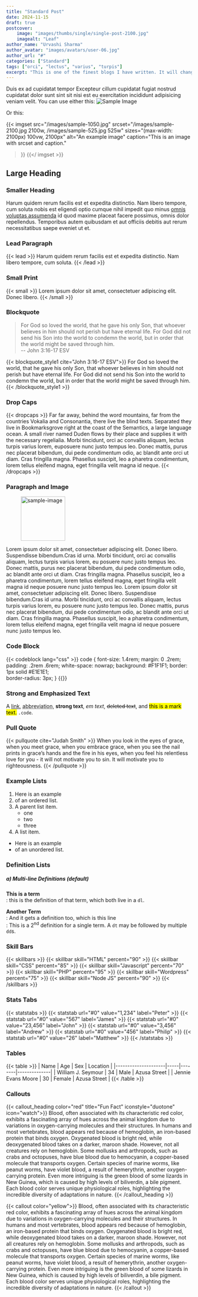 ```yaml
---
title: "Standard Post"
date: 2024-11-15
draft: true
postcover:
    image: "images/thumbs/single/single-post-2100.jpg"
    imagealt: "Leaf"
author_name: "Urvashi Sharma"
author_avatar: "images/avatars/user-06.jpg"
author_url: "#"
categories: ["Standard"]
tags: ["orci", "lectus", "varius", "turpis"]
excerpt: "This is one of the finest blogs I have written. It will change the world and you will see it for sure. Read it and change your life."
---
```


Duis ex ad cupidatat tempor Excepteur cillum cupidatat fugiat nostrud cupidatat dolor sunt sint sit nisi est eu exercitation incididunt adipisicing veniam velit.
You can use either this:
![Sample Image](/images/sample-1050.jpg)

Or this:

{{< imgset
    src="/images/sample-1050.jpg"
    srcset="/images/sample-2100.jpg 2100w, /images/sample-525.jpg 525w"
    sizes="(max-width: 2100px) 100vw, 2100px"
    alt="An example image"
    caption="This is an image with srcset and caption."
>}}
{{</ imgset >}}


## Large Heading
### Smaller Heading
Harum quidem rerum facilis est et expedita distinctio. Nam libero tempore, cum soluta 
nobis est eligendi optio cumque nihil impedit quo minus [omnis voluptas assumenda](http://#)  id quod maxime placeat facere possimus, omnis dolor repellendus. Temporibus autem quibusdam et aut officiis debitis aut rerum necessitatibus saepe eveniet ut et.

### Lead Paragraph
{{< lead >}}
Harum quidem rerum facilis est et expedita distinctio. Nam libero tempore, cum soluta. 
{{< /lead >}}

### Small Print
{{< small >}}
Lorem ipsum dolor sit amet, consectetuer adipiscing elit. Donec libero.
{{< /small >}}

### Blockquote
> For God so loved the world, that he gave his only Son, that whoever believes in him should not perish but have eternal life. For God did not send his Son into the world to condemn the world, but in order that the world might be saved through him.  
> -- John 3:16-17 ESV

{{< blockquote_style1 cite="John 3:16-17 ESV">}}
For God so loved the world, that he gave his only Son, that whoever believes in him should not perish but have eternal life. For God did not send his Son into the world to condemn the world, but in order that the world might be saved through him.
{{< /blockquote_style1 >}}


### Drop Caps
{{< dropcaps >}}
Far far away, behind the word mountains, far from the countries Vokalia and Consonantia,
there live the blind texts. Separated they live in Bookmarksgrove right at the coast of the
Semantics, a large language ocean. A small river named Duden flows by their place and supplies it with the 
necessary regelialia. Morbi tincidunt, orci ac convallis aliquam, lectus turpis varius lorem, 
euposuere nunc justo tempus leo. Donec mattis, purus nec placerat bibendum, dui pede condimentum odio, 
ac blandit ante orci ut diam. Cras fringilla magna. Phasellus suscipit, leo a pharetra condimentum, 
lorem tellus eleifend magna, eget fringilla velit magna id neque.
{{< /dropcaps >}}

### Paragraph and Image
<figure>
<img width="120" height="120" class="h-pull-left" alt="sample-image" src="/images/sample-image.jpg">
</figure>
Lorem ipsum dolor sit amet, consectetuer adipiscing elit. Donec libero. Suspendisse bibendum.Cras id urna. Morbi tincidunt, orci ac convallis aliquam, lectus turpis varius lorem, eu posuere nunc justo tempus leo. Donec mattis, purus nec placerat bibendum, dui pede condimentum odio, ac blandit ante orci ut diam. Cras fringilla magna. Phasellus suscipit, leo a pharetra condimentum, lorem tellus eleifend magna, eget fringilla velit magna id neque posuere nunc justo tempus leo. Lorem ipsum dolor sit amet, consectetuer adipiscing elit. Donec libero. Suspendisse bibendum.Cras id urna. Morbi tincidunt, orci ac convallis aliquam, lectus turpis varius lorem, eu posuere nunc justo tempus leo. Donec mattis, purus nec placerat bibendum, dui pede condimentum odio, ac blandit ante orci ut diam. Cras fringilla magna. Phasellus suscipit, leo a pharetra condimentum, lorem tellus eleifend magna, eget fringilla velit magna id neque posuere nunc justo tempus leo. 

### Code Block
{{< codeblock lang="css" >}}
    code {
        font-size: 1.4rem;
        margin: 0 .2rem;
        padding: .2rem .6rem;
        white-space: nowrap;
        background: #F1F1F1;
        border: 1px solid #E1E1E1;    
        border-radius: 3px;
    }
{{</codeblock >}}
### Strong and Emphasized Text
A [link](#), 
<abbr title="this really isn't a very good description">abbreviation</abbr>, 
**strong text**, 
*em text*, 
~~deleted text~~, 
and <mark>this is a mark text.</mark>
<code>.code</code>.

### Pull Quote
{{< pullquote cite="Judah Smith" >}}
When you look in the eyes of grace, when you meet grace, 
when you embrace grace, when you see the nail prints in 
grace’s hands and the fire in his eyes, when you feel his 
relentless love for you - it will not motivate you to sin. 
It will motivate you to righteousness.
{{< /pullquote >}}

### Example Lists
1. Here is an example
2. of an ordered list.
3. A parent list item.
   - one
   - two
   - three
4. A list item.

- Here is an example
- of an unordered list.

### Definition Lists
##### a) Multi-line Definitions (default)

**This is a term**  
: this is the definition of that term, which both live in a `dl`.

**Another Term**  
: And it gets a definition too, which is this line  
: This is a 2<sup>nd</sup> definition for a single term. A `dt` may be followed by multiple `dd`s.


### Skill Bars
{{< skillbars >}}
    {{< skillbar skill="HTML" percent="90" >}}
    {{< skillbar skill="CSS" percent="85" >}}
    {{< skillbar skill="Javascript" percent="70" >}}
    {{< skillbar skill="PHP" percent="95" >}}
    {{< skillbar skill="Wordpress" percent="75" >}}
    {{< skillbar skill="Node JS" percent="90" >}}
{{< /skillbars >}}

### Stats Tabs 
{{< statstabs >}}
    {{< statstab url="#0" value="1,234" label="Peter" >}}
    {{< statstab url="#0" value="567" label="James" >}}
    {{< statstab url="#0" value="23,456" label="John" >}}
    {{< statstab url="#0" value="3,456" label="Andrew" >}}
    {{< statstab url="#0" value="456" label="Philip" >}}
    {{< statstab url="#0" value="26" label="Matthew" >}}
{{< /statstabs >}}


### Tables
{{< table >}} 
| Name                | Age | Sex    | Location     |
|---------------------|-----|--------|--------------|
| William J. Seymour  | 34  | Male   | Azusa Street |
| Jennie Evans Moore  | 30  | Female | Azusa Street |
{{< /table >}}

### Callouts

{{< callout_heading color="red" title="Fun Fact" iconstyle="duotone" icon="watch">}}
Blood, often associated with its characteristic red color, exhibits a fascinating array of hues across the animal kingdom due to variations in oxygen-carrying molecules and their structures. In humans and most vertebrates, blood appears red because of hemoglobin, an iron-based protein that binds oxygen. Oxygenated blood is bright red, while deoxygenated blood takes on a darker, maroon shade. However, not all creatures rely on hemoglobin. Some mollusks and arthropods, such as crabs and octopuses, have blue blood due to hemocyanin, a copper-based molecule that transports oxygen. Certain species of marine worms, like peanut worms, have violet blood, a result of hemerythrin, another oxygen-carrying protein. Even more intriguing is the green blood of some lizards in New Guinea, which is caused by high levels of biliverdin, a bile pigment. Each blood color serves unique physiological roles, highlighting the incredible diversity of adaptations in nature.
{{< /callout_heading >}}

{{< callout color="yellow">}}
Blood, often associated with its characteristic red color, exhibits a fascinating array of hues across the animal kingdom due to variations in oxygen-carrying molecules and their structures. In humans and most vertebrates, blood appears red because of hemoglobin, an iron-based protein that binds oxygen. Oxygenated blood is bright red, while deoxygenated blood takes on a darker, maroon shade. However, not all creatures rely on hemoglobin. Some mollusks and arthropods, such as crabs and octopuses, have blue blood due to hemocyanin, a copper-based molecule that transports oxygen. Certain species of marine worms, like peanut worms, have violet blood, a result of hemerythrin, another oxygen-carrying protein. Even more intriguing is the green blood of some lizards in New Guinea, which is caused by high levels of biliverdin, a bile pigment. Each blood color serves unique physiological roles, highlighting the incredible diversity of adaptations in nature.
{{< /callout >}}